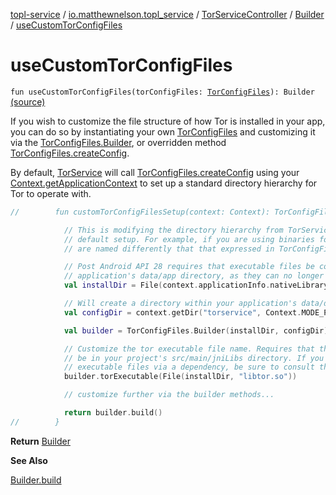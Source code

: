 [topl-service](../../../index.md) / [io.matthewnelson.topl_service](../../index.md) / [TorServiceController](../index.md) / [Builder](index.md) / [useCustomTorConfigFiles](./use-custom-tor-config-files.md)

# useCustomTorConfigFiles

`fun useCustomTorConfigFiles(torConfigFiles: `[`TorConfigFiles`](../../../topl-core-base/io.matthewnelson.topl_core_base/-tor-config-files/index.md)`): Builder` [(source)](https://github.com/05nelsonm/TorOnionProxyLibrary-Android/blob/master/topl-service/src/main/java/io/matthewnelson/topl_service/TorServiceController.kt#L129)

If you wish to customize the file structure of how Tor is installed in your app,
you can do so by instantiating your own [TorConfigFiles](../../../topl-core-base/io.matthewnelson.topl_core_base/-tor-config-files/index.md) and customizing it via
the [TorConfigFiles.Builder](../../../topl-core-base/io.matthewnelson.topl_core_base/-tor-config-files/-builder/index.md), or overridden method [TorConfigFiles.createConfig](../../../topl-core-base/io.matthewnelson.topl_core_base/-tor-config-files/-companion/create-config.md).

By default, [TorService](#) will call [TorConfigFiles.createConfig](../../../topl-core-base/io.matthewnelson.topl_core_base/-tor-config-files/-companion/create-config.md) using your
[Context.getApplicationContext](https://developer.android.com/reference/android/content/Context.html#getApplicationContext()) to set up a standard directory hierarchy for Tor
to operate with.

``` kotlin
//        fun customTorConfigFilesSetup(context: Context): TorConfigFiles {

            // This is modifying the directory hierarchy from TorService's
            // default setup. For example, if you are using binaries for Tor that
            // are named differently that that expressed in TorConfigFiles.createConfig()

            // Post Android API 28 requires that executable files be contained in your
            // application's data/app directory, as they can no longer execute from data/data.
            val installDir = File(context.applicationInfo.nativeLibraryDir)

            // Will create a directory within your application's data/data dir
            val configDir = context.getDir("torservice", Context.MODE_PRIVATE)

            val builder = TorConfigFiles.Builder(installDir, configDir)

            // Customize the tor executable file name. Requires that the executable file
            // be in your project's src/main/jniLibs directory. If you are getting your
            // executable files via a dependency, be sure to consult that Libraries documentation.
            builder.torExecutable(File(installDir, "libtor.so"))

            // customize further via the builder methods...

            return builder.build()
//        }
```

**Return**
[Builder](index.md)

**See Also**

[Builder.build](build.md)

